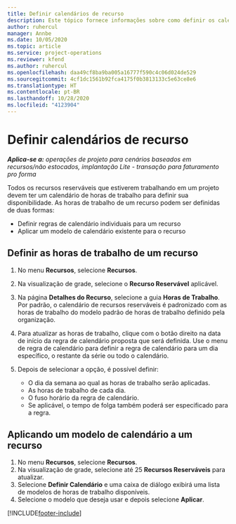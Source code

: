 ```yaml
---
title: Definir calendários de recurso
description: Este tópico fornece informações sobre como definir os calendários de horas de trabalho para recursos no Project Operations.
author: ruhercul
manager: Annbe
ms.date: 10/05/2020
ms.topic: article
ms.service: project-operations
ms.reviewer: kfend
ms.author: ruhercul
ms.openlocfilehash: daa49cf8ba9ba005a16777f590c4c06d024de529
ms.sourcegitcommit: 4cf1dc1561b92fca4175f0b3813133c5e63ce8e6
ms.translationtype: HT
ms.contentlocale: pt-BR
ms.lasthandoff: 10/28/2020
ms.locfileid: "4123904"
---
```

# <a name="define-resource-calendars"></a>Definir calendários de recurso

_**Aplica-se a:** operações de projeto para cenários baseados em recursos/não estocados, implantação Lite - transação para faturamento pro forma_

Todos os recursos reserváveis que estiverem trabalhando em um projeto devem ter um calendário de horas de trabalho para definir sua disponibilidade. As horas de trabalho de um recurso podem ser definidas de duas formas: 

   - Definir regras de calendário individuais para um recurso
   - Aplicar um modelo de calendário existente para o recurso

## <a name="define-a-resources-working-hours"></a>Definir as horas de trabalho de um recurso

1. No menu **Recursos**, selecione **Recursos**.
2. Na visualização de grade, selecione o **Recurso Reservável** aplicável.
3. Na página **Detalhes do Recurso**, selecione a guia **Horas de Trabalho**. Por padrão, o calendário de recursos reserváveis é padronizado com as horas de trabalho do modelo padrão de horas de trabalho definido pela organização.
4. Para atualizar as horas de trabalho, clique com o botão direito na data de início da regra de calendário proposta que será definida. Use o menu de regra de calendário para definir a regra de calendário para um dia específico, o restante da série ou todo o calendário.
5. Depois de selecionar a opção, é possível definir:

    - O dia da semana ao qual as horas de trabalho serão aplicadas.
    - As horas de trabalho de cada dia.
    - O fuso horário da regra de calendário.
    - Se aplicável, o tempo de folga também poderá ser especificado para a regra.

## <a name="applying-a-calendar-template-to-a-resource"></a>Aplicando um modelo de calendário a um recurso

1. No menu **Recursos**, selecione **Recursos**.
2. Na visualização de grade, selecione até 25 **Recursos Reserváveis** para atualizar.
3. Selecione **Definir Calendário** e uma caixa de diálogo exibirá uma lista de modelos de horas de trabalho disponíveis.
4. Selecione o modelo que deseja usar e depois selecione **Aplicar**.


[!INCLUDE[footer-include](../includes/footer-banner.md)]